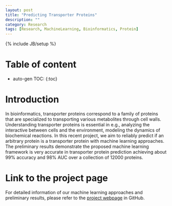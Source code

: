 ```yaml
---
layout: post
title: "Predicting Transporter Proteins"
description: ""
category: Research
tags: [Research, MachineLearning, Bioinformatics, Protein]
---
```

{% include JB/setup %}
<script type="text/javascript"
 src="http://cdn.mathjax.org/mathjax/latest/MathJax.js?config=TeX-AMS-MML_HTMLorMML">
</script>
 
# Table of content
* auto-gen TOC:
{:toc}

# Introduction

In bioinformatics, transporter proteins correspond to a family of proteins that are specialized to transporting various metabolites through cell walls. Understanding transporter proteins is essential in e.g., analyzing the interactive between cells and the environment, modeling the dynamics of biochemical reactions. In this recent project, we aim to reliably predict if an arbitrary protein is a transporter protein with machine learning approaches. The preliminary results demonstrate the proposed machine learning framework is very accurate in transporter protein prediction achieving about 99% accuracy and 98% AUC over a collection of 12000 proteins.

# Link to the project page

For detailed information of our machine learning approaches and preliminary results, please refer to the [project webpage](https://github.com/hongyusu/ProteinFunctionPrediction) in GitHub.